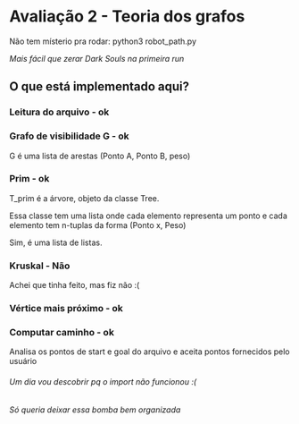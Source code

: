 # Avaliação 2 - Teoria dos grafos

Não tem místerio pra rodar: python3 robot_path.py

_Mais fácil que zerar Dark Souls na primeira run_

## O que está implementado aqui?

### Leitura do arquivo - ok
### Grafo de visibilidade G - ok
G é uma lista de arestas (Ponto A, Ponto B, peso)
### Prim - ok
T_prim é a árvore, objeto da classe Tree.

Essa classe tem uma lista onde cada elemento representa um ponto e cada elemento tem n-tuplas da forma (Ponto x, Peso)

Sim, é uma lista de listas.
### Kruskal - Não
Achei que tinha feito, mas fiz não :(
### Vértice mais próximo - ok
### Computar caminho - ok
Analisa os pontos de start e goal do arquivo e aceita pontos fornecidos pelo usuário
   


###### Um dia vou descobrir pq o import não funcionou :(
###### Só queria deixar essa bomba bem organizada
